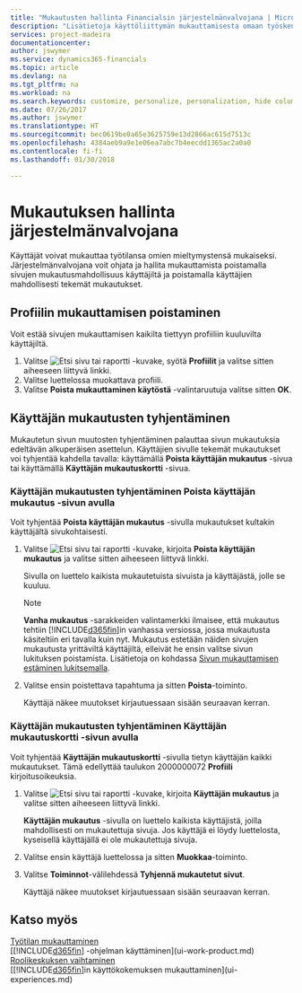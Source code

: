 ```yaml
---
title: "Mukautusten hallinta Financialsin järjestelmänvalvojana | Microsoft Docs"
description: "Lisätietoja käyttöliittymän mukauttamisesta omaan työskentelytapaan sopivaksi."
services: project-madeira
documentationcenter: 
author: jswymer
ms.service: dynamics365-financials
ms.topic: article
ms.devlang: na
ms.tgt_pltfrm: na
ms.workload: na
ms.search.keywords: customize, personalize, personalization, hide columns, remove fields, move fields
ms.date: 07/26/2017
ms.author: jswymer
ms.translationtype: HT
ms.sourcegitcommit: bec0619be0a65e3625759e13d2866ac615d7513c
ms.openlocfilehash: 4384aeb9a9e1e06ea7abc7b4eecdd1365ac2a0a0
ms.contentlocale: fi-fi
ms.lasthandoff: 01/30/2018

---
```

# <a name="managing-personalization-as-an-administrator"></a>Mukautuksen hallinta järjestelmänvalvojana
<!--NAV in the Web client-->
Käyttäjät voivat mukauttaa työtilansa omien mieltymystensä mukaiseksi. Järjestelmänvalvojana voit ohjata ja hallita mukauttamista poistamalla sivujen mukautusmahdollisuus käyttäjiltä ja poistamalla käyttäjien mahdollisesti tekemät mukautukset. 

## <a name="disable-personalization-for-a-profile"></a>Profiilin mukauttamisen poistaminen
Voit estää sivujen mukauttamisen kaikilta tiettyyn profiiliin kuuluvilta käyttäjiltä.
1.  Valitse ![Etsi sivu tai raportti](media/ui-search/search_small.png "Etsi sivu tai raportti -kuvake") -kuvake, syötä **Profiilit** ja valitse sitten aiheeseen liittyvä linkki.
2.  Valitse luettelossa muokattava profiili.
3. Valitse **Poista mukauttaminen käytöstä** -valintaruutuja valitse sitten **OK**.

## <a name="clear-user-personalizations"></a>Käyttäjän mukautusten tyhjentäminen

Mukautetun sivun muutosten tyhjentäminen palauttaa sivun mukautuksia edeltävän alkuperäisen asettelun. Käyttäjien sivulle tekemät mukautukset voi tyhjentää kahdella tavalla: käyttämällä **Poista käyttäjän mukautus** -sivua tai käyttämällä **Käyttäjän mukautuskortti** -sivua. 

### <a name="clear-user-personalizations-by-using-the-delete-user-personalization-page"></a>Käyttäjän mukautusten tyhjentäminen Poista käyttäjän mukautus -sivun avulla

Voit tyhjentää **Poista käyttäjän mukautus** -sivulla mukautukset kultakin käyttäjältä sivukohtaisesti. 

1.  Valitse ![Etsi sivu tai raportti](media/ui-search/search_small.png "Etsi sivu tai raportti -kuvake") -kuvake, kirjoita **Poista käyttäjän mukautus** ja valitse sitten aiheeseen liittyvä linkki.

    Sivulla on luettelo kaikista mukautetuista sivuista ja käyttäjästä, jolle se kuuluu. 

    >[!NOTE]
    > **Vanha mukautus** -sarakkeiden valintamerkki ilmaisee, että mukautus tehtiin [!INCLUDE[d365fin](includes/d365fin_md.md)]in vanhassa versiossa, jossa mukautusta käsiteltiin eri tavalla kuin nyt. Mukautus estetään näiden sivujen mukautusta yrittäviltä käyttäjiltä, elleivät he ensin valitse sivun lukituksen poistamista. Lisätietoja on kohdassa [Sivun mukauttamisen estäminen lukitsemalla](ui-personalization-locked.md).

2. Valitse ensin poistettava tapahtuma ja sitten **Poista**-toiminto.

    Käyttäjä näkee muutokset kirjautuessaan sisään seuraavan kerran.

### <a name="clear-user-personalizations-by-using-the-user-personalization-card-page"></a>Käyttäjän mukautusten tyhjentäminen Käyttäjän mukautuskortti -sivun avulla

Voit tyhjentää **Käyttäjän mukautuskortti** -sivulla tietyn käyttäjän kaikki mukautukset. Tämä edellyttää taulukon 2000000072 **Profiili** kirjoitusoikeuksia.

1.  Valitse ![Etsi sivu tai raportti](media/ui-search/search_small.png "Etsi sivu tai raportti -kuvake") -kuvake, kirjoita **Käyttäjän mukautus** ja valitse sitten aiheeseen liittyvä linkki.

    **Käyttäjän mukautus** -sivulla on luettelo kaikista käyttäjistä, joilla mahdollisesti on mukautettuja sivuja. Jos käyttäjä ei löydy luettelosta, kyseisellä käyttäjällä ei ole mukautettuja sivuja. 

2. Valitse ensin käyttäjä luettelossa ja sitten **Muokkaa**-toiminto.

3.  Valitse **Toiminnot**-välilehdessä **Tyhjennä mukautetut sivut**.

    Käyttäjä näkee muutokset kirjautuessaan sisään seuraavan kerran.

## <a name="see-also"></a>Katso myös
[Työtilan mukauttaminen](ui-personalization-user.md)  
[[!INCLUDE[d365fin](includes/d365fin_md.md)] -ohjelman käyttäminen](ui-work-product.md)  
[Roolikeskuksen vaihtaminen](change-role.md)  
[[!INCLUDE[d365fin](includes/d365fin_md.md)]in käyttökokemuksen mukauttaminen](ui-experiences.md)  

